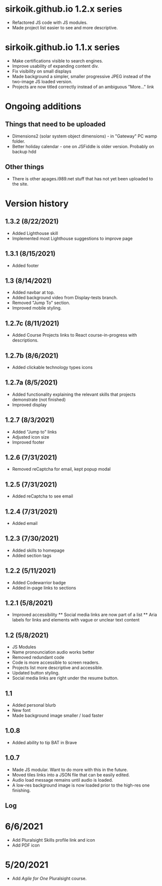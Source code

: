 # sirkoik.github.io 1.2.x series

- Refactored JS code with JS modules.
- Made project list easier to see and more descriptive.

# sirkoik.github.io 1.1.x series

- Make certifications visible to search engines.
- Improve usability of expanding content div.
- Fix visibility on small displays
- Made background a simpler, smaller progressive JPEG instead of the two-image JS loaded version.
- Projects are now titled correctly instead of an ambiguous "More..." link

# Ongoing additions

## Things that need to be uploaded

- Dimensions2 (solar system object dimensions) - in "Gateway" PC wamp folder.
- Better holiday calendar - one on JSFiddle is older version. Probably on backup hdd

## Other things

- There is other apages.i989.net stuff that has not yet been uploaded to the site.

# Version history

## 1.3.2 (8/22/2021)

- Added Lighthouse skill
- Implemented most Lighthouse suggestions to improve page

## 1.3.1 (8/15/2021)

- Added footer

## 1.3 (8/14/2021)

- Added navbar at top.
- Added background video from Display-tests branch.
- Removed "Jump To" section.
- Improved mobile styling.

## 1.2.7c (8/11/2021)

- Added Course Projects links to React course-in-progress with descriptions.

## 1.2.7b (8/6/2021)

- Added clickable technology types icons

## 1.2.7a (8/5/2021)

- Added functionality explaining the relevant skills that projects demonstrate (not finished)
- Improved display

## 1.2.7 (8/3/2021)

- Added "Jump to" links
- Adjusted icon size
- Improved footer

## 1.2.6 (7/31/2021)

- Removed reCaptcha for email, kept popup modal

## 1.2.5 (7/31/2021)

- Added reCaptcha to see email

## 1.2.4 (7/31/2021)

- Added email

## 1.2.3 (7/30/2021)

- Added skills to homepage
- Added section tags

## 1.2.2 (5/11/2021)

- Added Codewarrior badge
- Added in-page links to sections

## 1.2.1 (5/8/2021)

- Improved accessibility
  ** Social media links are now part of a list
  ** Aria labels for links and elements with vague or unclear text content

## 1.2 (5/8/2021)

- JS Modules
- Name pronounciation audio works better
- Removed redundant code
- Code is more accessible to screen readers.
- Projects list more descriptive and accessible.
- Updated button styling.
- Social media links are right under the resume button.

## 1.1

- Added personal blurb
- New font
- Made background image smaller / load faster

## 1.0.8

- Added ability to tip BAT in Brave

## 1.0.7

- Made JS modular. Want to do more with this in the future.
- Moved tiles links into a JSON file that can be easily edited.
- Audio load message remains until audio is loaded.
- A low-res background image is now loaded prior to the high-res one finishing.

## Log

# 6/6/2021

- Add Pluralsight Skills profile link and icon
- Add PDF icon

# 5/20/2021

- Add <i>Agile for One</i> Pluralsight course.
